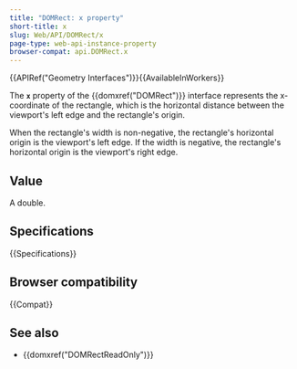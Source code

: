 ```yaml
---
title: "DOMRect: x property"
short-title: x
slug: Web/API/DOMRect/x
page-type: web-api-instance-property
browser-compat: api.DOMRect.x
---
```


{{APIRef("Geometry Interfaces")}}{{AvailableInWorkers}}

The **`x`** property of the {{domxref("DOMRect")}} interface represents the x-coordinate of the rectangle, which is the horizontal distance between the viewport's left edge and the rectangle's origin.

When the rectangle's width is non-negative, the rectangle's horizontal origin is the viewport's left edge. If the width is negative, the rectangle's horizontal origin is the viewport's right edge.

## Value

A double.

## Specifications

{{Specifications}}

## Browser compatibility

{{Compat}}

## See also

- {{domxref("DOMRectReadOnly")}}
